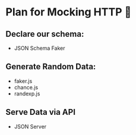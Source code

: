 # Plan for Mocking HTTP 🔏

## Declare our schema:
-   JSON Schema Faker

## Generate Random Data:
-   faker.js
-   chance.js
-   randexp.js

## Serve Data via API
-   JSON Server
